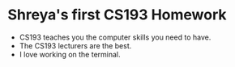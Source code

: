 # Shreya's first CS193 Homework
- CS193 teaches you the computer skills you need to have.
- The CS193 lecturers are the best.
- I love working on the terminal.
